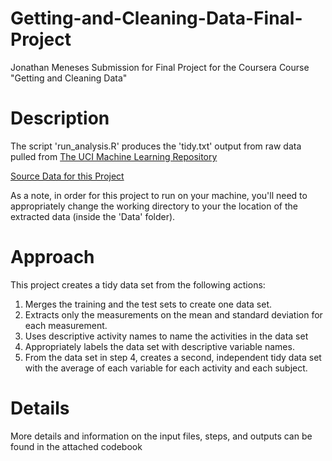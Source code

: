 # Getting-and-Cleaning-Data-Final-Project

Jonathan Meneses
Submission for Final Project for the Coursera Course "Getting and Cleaning Data"

# Description
The script 'run_analysis.R' produces the 'tidy.txt' output from raw data pulled from [The UCI Machine Learning Repository](http://archive.ics.uci.edu/ml/datasets/Human+Activity+Recognition+Using+Smartphones)

[Source Data for this Project](https://d396qusza40orc.cloudfront.net/getdata%2Fprojectfiles%2FUCI%20HAR%20Dataset.zip)

As a note, in order for this project to run on your machine, you'll need to appropriately change the working directory to your the location of the extracted data (inside the 'Data' folder).

# Approach
This project creates a tidy data set from the following actions:

1. Merges the training and the test sets to create one data set.
2. Extracts only the measurements on the mean and standard deviation for each measurement.
3. Uses descriptive activity names to name the activities in the data set
4. Appropriately labels the data set with descriptive variable names.
5. From the data set in step 4, creates a second, independent tidy data set with the average of each variable for each activity and each subject.

# Details

More details and information on the input files, steps, and outputs can be found in the attached codebook
